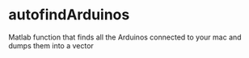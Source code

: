 # autofindArduinos
Matlab function that finds all the Arduinos connected to your mac and dumps them into a vector

